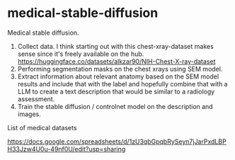 # medical-stable-diffusion
Medical stable diffusion.

1. Collect data. I think starting out with this chest-xray-dataset makes sense since it's freely available on the hub.
https://huggingface.co/datasets/alkzar90/NIH-Chest-X-ray-dataset
2. Performing segmentation masks on the chest xrays using SEM model.
3. Extract information about relevant anatomy based on the SEM model results and include that with the label and hopefully combine that with a LLM to create a text description that would be similar to a radiology assessment.
4. Train the stable diffusion / controlnet model on the description and images.


List of medical datasets

https://docs.google.com/spreadsheets/d/1zU3qbGpqbRySeyn7jJarPxdLBPH33Jzw4U0u-49nf0U/edit?usp=sharing

